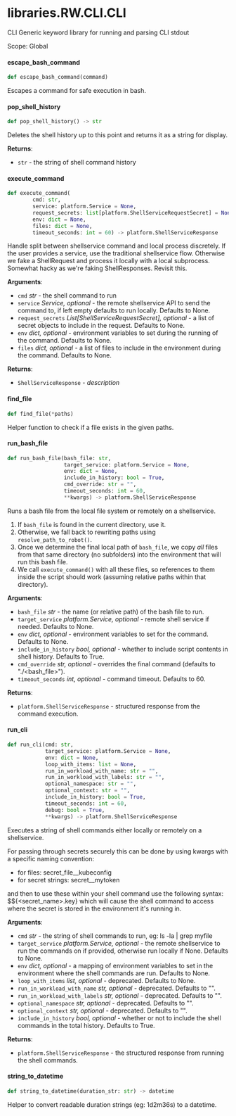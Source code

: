 <a id="libraries.RW.CLI.CLI"></a>

# libraries.RW.CLI.CLI

CLI Generic keyword library for running and parsing CLI stdout

Scope: Global

<a id="libraries.RW.CLI.CLI.escape_bash_command"></a>

#### escape\_bash\_command

```python
def escape_bash_command(command)
```

Escapes a command for safe execution in bash.

<a id="libraries.RW.CLI.CLI.pop_shell_history"></a>

#### pop\_shell\_history

```python
def pop_shell_history() -> str
```

Deletes the shell history up to this point and returns it as a string for display.

**Returns**:

- `str` - the string of shell command history

<a id="libraries.RW.CLI.CLI.execute_command"></a>

#### execute\_command

```python
def execute_command(
        cmd: str,
        service: platform.Service = None,
        request_secrets: list[platform.ShellServiceRequestSecret] = None,
        env: dict = None,
        files: dict = None,
        timeout_seconds: int = 60) -> platform.ShellServiceResponse
```

Handle split between shellservice command and local process discretely.
If the user provides a service, use the traditional shellservice flow.
Otherwise we fake a ShellRequest and process it locally with a local subprocess.
Somewhat hacky as we're faking ShellResponses. Revisit this.

**Arguments**:

- `cmd` _str_ - the shell command to run
- `service` _Service, optional_ - the remote shellservice API to send the command to, if left empty defaults to run locally. Defaults to None.
- `request_secrets` _List[ShellServiceRequestSecret], optional_ - a list of secret objects to include in the request. Defaults to None.
- `env` _dict, optional_ - environment variables to set during the running of the command. Defaults to None.
- `files` _dict, optional_ - a list of files to include in the environment during the command. Defaults to None.
  

**Returns**:

- `ShellServiceResponse` - _description_

<a id="libraries.RW.CLI.CLI.find_file"></a>

#### find\_file

```python
def find_file(*paths)
```

Helper function to check if a file exists in the given paths.

<a id="libraries.RW.CLI.CLI.run_bash_file"></a>

#### run\_bash\_file

```python
def run_bash_file(bash_file: str,
                  target_service: platform.Service = None,
                  env: dict = None,
                  include_in_history: bool = True,
                  cmd_override: str = "",
                  timeout_seconds: int = 60,
                  **kwargs) -> platform.ShellServiceResponse
```

Runs a bash file from the local file system or remotely on a shellservice.

1) If `bash_file` is found in the current directory, use it.
2) Otherwise, we fall back to rewriting paths using `resolve_path_to_robot()`.
3) Once we determine the final local path of `bash_file`, we copy *all* files
from that same directory (no subfolders) into the environment that will run
this bash file.
4) We call `execute_command()` with all these files, so references to them
inside the script should work (assuming relative paths within that directory).

**Arguments**:

- `bash_file` _str_ - the name (or relative path) of the bash file to run.
- `target_service` _platform.Service, optional_ - remote shell service if needed. Defaults to None.
- `env` _dict, optional_ - environment variables to set for the command. Defaults to None.
- `include_in_history` _bool, optional_ - whether to include script contents in shell history. Defaults to True.
- `cmd_override` _str, optional_ - overrides the final command (defaults to "./<bash_file>").
- `timeout_seconds` _int, optional_ - command timeout. Defaults to 60.
  

**Returns**:

- `platform.ShellServiceResponse` - structured response from the command execution.

<a id="libraries.RW.CLI.CLI.run_cli"></a>

#### run\_cli

```python
def run_cli(cmd: str,
            target_service: platform.Service = None,
            env: dict = None,
            loop_with_items: list = None,
            run_in_workload_with_name: str = "",
            run_in_workload_with_labels: str = "",
            optional_namespace: str = "",
            optional_context: str = "",
            include_in_history: bool = True,
            timeout_seconds: int = 60,
            debug: bool = True,
            **kwargs) -> platform.ShellServiceResponse
```

Executes a string of shell commands either locally or remotely on a shellservice.

For passing through secrets securely this can be done by using kwargs with a specific naming convention:
- for files: secret_file__kubeconfig
- for secret strings: secret__mytoken

and then to use these within your shell command use the following syntax: $${<secret_name>.key} which will cause the shell command to access where
the secret is stored in the environment it's running in.

**Arguments**:

- `cmd` _str_ - the string of shell commands to run, eg: ls -la | grep myfile
- `target_service` _platform.Service, optional_ - the remote shellservice to run the commands on if provided, otherwise run locally if None. Defaults to None.
- `env` _dict, optional_ - a mapping of environment variables to set in the environment where the shell commands are run. Defaults to None.
- `loop_with_items` _list, optional_ - deprecated. Defaults to None.
- `run_in_workload_with_name` _str, optional_ - deprecated. Defaults to "".
- `run_in_workload_with_labels` _str, optional_ - deprecated. Defaults to "".
- `optional_namespace` _str, optional_ - deprecated. Defaults to "".
- `optional_context` _str, optional_ - deprecated. Defaults to "".
- `include_in_history` _bool, optional_ - whether or not to include the shell commands in the total history. Defaults to True.
  

**Returns**:

- `platform.ShellServiceResponse` - the structured response from running the shell commands.

<a id="libraries.RW.CLI.CLI.string_to_datetime"></a>

#### string\_to\_datetime

```python
def string_to_datetime(duration_str: str) -> datetime
```

Helper to convert readable duration strings (eg: 1d2m36s) to a datetime.

